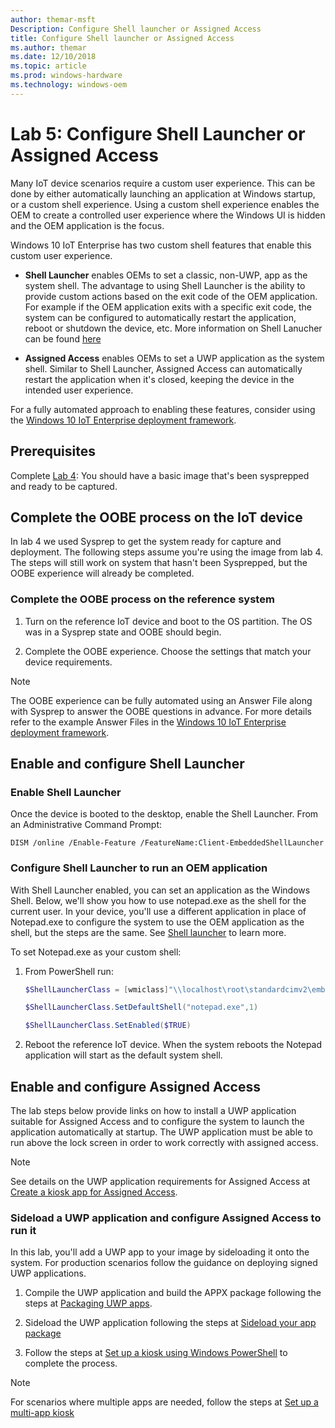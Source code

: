 ```yaml
---
author: themar-msft
Description: Configure Shell launcher or Assigned Access
title: Configure Shell launcher or Assigned Access
ms.author: themar
ms.date: 12/10/2018
ms.topic: article
ms.prod: windows-hardware
ms.technology: windows-oem
---
```


# Lab 5: Configure Shell Launcher or Assigned Access

Many IoT device scenarios require a custom user experience. This can be done by either automatically launching an application at Windows startup, or a custom shell experience. Using a custom shell experience enables the OEM to create a controlled user experience where the Windows UI is hidden and the OEM application is the focus.
 
Windows 10 IoT Enterprise has two custom shell features that enable this custom user experience.
 
- **Shell Launcher** enables OEMs to set a classic, non-UWP, app as the system shell. The advantage to using Shell Launcher is the ability to provide custom actions based on the exit code of the OEM application. For example if the OEM application exits with a specific exit code, the system can be configured to automatically restart the application, reboot or shutdown the device, etc. More information on Shell Lanucher can be found [here](https://docs.microsoft.com/en-us/windows-hardware/customize/enterprise/shell-launcher)
 
- **Assigned Access** enables OEMs to set a UWP application as the system shell. Similar to Shell Launcher, Assigned Access can automatically restart the application when it's closed, keeping the device in the intended user experience.
 
For a fully automated approach to enabling these features, consider using the [Windows 10 IoT Enterprise deployment framework](https://github.com/ms-iot/windows-iotent-deploy).

## Prerequisites 

Complete [Lab 4](iot-ent-sysprep-capture-deploy.md): You should have a basic image that's been sysprepped and ready to be captured.

## Complete the OOBE process on the IoT device 

In lab 4 we used Sysprep to get the system ready for capture and deployment. The following steps assume you're using the image from lab 4. The steps will still work on system that hasn't been Sysprepped, but the OOBE experience will already be completed. 

### Complete the OOBE process on the reference system 

1. Turn on the reference IoT device and boot to the OS partition. The OS was in a Sysprep state and OOBE should begin.

2. Complete the OOBE experience. Choose the settings that match your device requirements.  
 
>[!Note]
> The OOBE experience can be fully automated using an Answer File along with Sysprep to answer the OOBE questions in advance. For more details refer to the example Answer Files in the [Windows 10 IoT Enterprise deployment framework](https://github.com/ms-iot/windows-iotent-deploy).

## Enable and configure Shell Launcher

### Enable Shell Launcher

Once the device is booted to the desktop, enable the Shell Launcher. From an Administrative Command Prompt:

```
DISM /online /Enable-Feature /FeatureName:Client-EmbeddedShellLauncher 
```

### Configure Shell Launcher to run an OEM application 

With Shell Launcher enabled, you can set an application as the Windows Shell. Below, we'll show you how to use notepad.exe as the shell for the current user. In your device, you'll use a different application in place of Notepad.exe to configure the system to use the OEM application as the shell, but the steps are the same. See [Shell launcher](https://docs.microsoft.com/en-us/windows-hardware/customize/enterprise/shell-launcher) to learn more.

To set Notepad.exe as your custom shell:

1. From PowerShell run:

    ```PowerShell
    $ShellLauncherClass = [wmiclass]"\\localhost\root\standardcimv2\embedded:WESL_UserSetting"

    $ShellLauncherClass.SetDefaultShell("notepad.exe",1)

    $ShellLauncherClass.SetEnabled($TRUE)
    ```

2. Reboot the reference IoT device. When the system reboots the Notepad application will start as the default system shell.

## Enable and configure Assigned Access

The lab steps below provide links on how to install a UWP application suitable for Assigned Access and to configure the system to launch the application automatically at startup. The UWP application must be able to run above the lock screen in order to work correctly with assigned access. 

>[!Note]
>See details on the UWP application requirements for Assigned Access at [Create a kiosk app for Assigned Access](https://docs.microsoft.com/en-us/windows-hardware/drivers/partnerapps/create-a-kiosk-app-for-assigned-access). 

### Sideload a UWP application and configure Assigned Access to run it

In this lab, you'll add a UWP app to your image by sideloading it onto the system. For production scenarios follow the guidance on deploying signed UWP applications.

1. Compile the UWP application and build the APPX package following the steps at [Packaging UWP apps](https://docs.microsoft.com/en-us/windows/uwp/packaging/packaging-uwp-apps).

2. Sideload the UWP application following the steps at [Sideload your app package](https://docs.microsoft.com/en-us/windows/uwp/packaging/packaging-uwp-apps#sideload-your-app-package)

3. Follow the steps at [Set up a kiosk using Windows PowerShell](https://docs.microsoft.com/en-us/windows/configuration/kiosk-single-app#set-up-a-kiosk-using-windows-powershell) to complete the process.

>[!Note]
>For scenarios where multiple apps are needed, follow the steps at [Set up a multi-app kiosk](https://docs.microsoft.com/en-us/windows/configuration/lock-down-windows-10-to-specific-apps)
